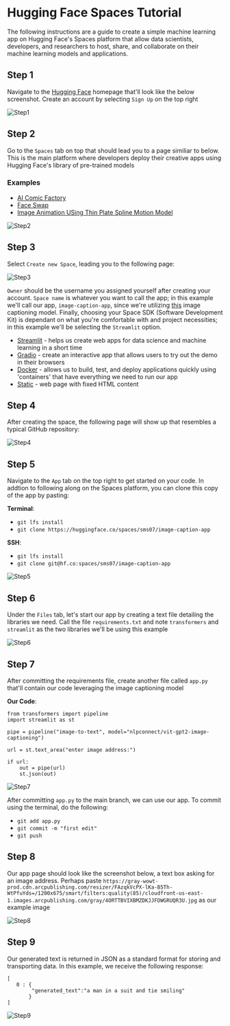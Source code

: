 # Hugging Face Spaces Tutorial

The following instructions are a guide to create a simple machine learning app on Hugging Face's Spaces platform that allow data scientists, developers, and researchers to host, share, and collaborate on their machine learning models and applications.

## Step 1
Navigate to the [Hugging Face](https://huggingface.co/) homepage that'll look like the below screenshot. Create an account by selecting `Sign Up` on the top right

![Step1](https://github.com/CUNYTechPrep/2023-fall-data-science-fridays/blob/main/Week-10-Neural-Networks-HuggingFace/TA%20Tips/huggingface%20space%20screenshots/mainpage.png)
## Step 2
Go to the `Spaces` tab on top that should lead you to a page similiar to below. This is the main platform where developers deploy their creative apps using Hugging Face's library of pre-trained models
### Examples
- [AI Comic Factory](https://huggingface.co/spaces/jbilcke-hf/ai-comic-factory)
- [Face Swap](https://huggingface.co/spaces/tonyassi/face-swap)
- [Image Animation USing Thin Plate Spline Motion Model](https://huggingface.co/spaces/CVPR/Image-Animation-using-Thin-Plate-Spline-Motion-Model)

![Step2](https://github.com/CUNYTechPrep/2023-fall-data-science-fridays/blob/main/Week-10-Neural-Networks-HuggingFace/TA%20Tips/huggingface%20space%20screenshots/spacespage.png)
## Step 3
Select `Create new Space`, leading you to the following page:

![Step3](https://github.com/CUNYTechPrep/2023-fall-data-science-fridays/blob/main/Week-10-Neural-Networks-HuggingFace/TA%20Tips/huggingface%20space%20screenshots/createspace.png)

`Owner` should be the username you assigned yourself after creating your account. `Space name` is whatever you want to call the app; in this example we'll call our app, `image-caption-app`, since we're utilizing [this](https://huggingface.co/nlpconnect/vit-gpt2-image-captioning) image captioning model. Finally, choosing your Space SDK (Software Development Kit) is dependant on what you're comfortable with and project necessities; in this example we'll be selecting the `Streamlit` option.

- [Streamlit](https://streamlit.io/) - helps us create web apps for data science and machine learning in a short time
- [Gradio](https://gradio.app/) - create an interactive app that allows users to try out the demo in their browsers
- [Docker](https://www.docker.com/) - allows us to build, test, and deploy applications quickly using 'containers' that have everything we need to run our app
- [Static](https://www.w3schools.com/howto/howto_website_static.asp) - web page with fixed HTML content

## Step 4
After creating the space, the following page will show up that resembles a typical GitHub repository:

![Step4](https://github.com/CUNYTechPrep/2023-fall-data-science-fridays/blob/main/Week-10-Neural-Networks-HuggingFace/TA%20Tips/huggingface%20space%20screenshots/navigatetofiles.png)


## Step 5
Navigate to the `App` tab on the top right to get started on your code. In addtion to following along on the Spaces platform, you can clone this copy of the app by pasting:

**Terminal**:
- `git lfs install`
- `git clone https://huggingface.co/spaces/sms07/image-caption-app`

**SSH**:

- `git lfs install`
- `git clone git@hf.co:spaces/sms07/image-caption-app`


![Step5](https://github.com/CUNYTechPrep/2023-fall-data-science-fridays/blob/main/Week-10-Neural-Networks-HuggingFace/TA%20Tips/huggingface%20space%20screenshots/apppage.png)

## Step 6
Under the `Files` tab, let's start our app by creating a text file detailing the libraries we need. Call the file `requirements.txt` and note `transformers` and `streamlit` as the two libraries we'll be using this example

![Step6](https://github.com/CUNYTechPrep/2023-fall-data-science-fridays/blob/main/Week-10-Neural-Networks-HuggingFace/TA%20Tips/huggingface%20space%20screenshots/createrequtxt.png)
## Step 7
After committing the requirements file, create another file called `app.py` that'll contain our code leveraging the image captioning model

**Our Code**:
```
from transformers import pipeline
import streamlit as st

pipe = pipeline("image-to-text", model="nlpconnect/vit-gpt2-image-captioning")

url = st.text_area("enter image address:")

if url:
    out = pipe(url)
    st.json(out)
```

![Step7](https://github.com/CUNYTechPrep/2023-fall-data-science-fridays/blob/main/Week-10-Neural-Networks-HuggingFace/TA%20Tips/huggingface%20space%20screenshots/createapppy.png)

After committing `app.py` to the main branch, we can use our app. To commit using the terminal, do the following:
- `git add app.py`
- `git commit -m "first edit"`
- `git push`
## Step 8
Our app page should look like the screenshot below, a text box asking for an image address. Perhaps paste `https://gray-wowt-prod.cdn.arcpublishing.com/resizer/FAzqkVcPX-lKa-B5Th-WtPfuYds=/1200x675/smart/filters:quality(85)/cloudfront-us-east-1.images.arcpublishing.com/gray/4ORTTBVIXBMZDKJJFDWGRUQR3U.jpg` as our example image

![Step8](https://github.com/CUNYTechPrep/2023-fall-data-science-fridays/blob/main/Week-10-Neural-Networks-HuggingFace/TA%20Tips/huggingface%20space%20screenshots/code.png)
## Step 9
Our generated text is returned in JSON as a standard format for storing and transporting data. In this example, we receive the following response:
```
[
   0 : {
        "generated_text":"a man in a suit and tie smiling"
       }
]
```
![Step9](https://github.com/CUNYTechPrep/2023-fall-data-science-fridays/blob/main/Week-10-Neural-Networks-HuggingFace/TA%20Tips/huggingface%20space%20screenshots/codewresult.png)
